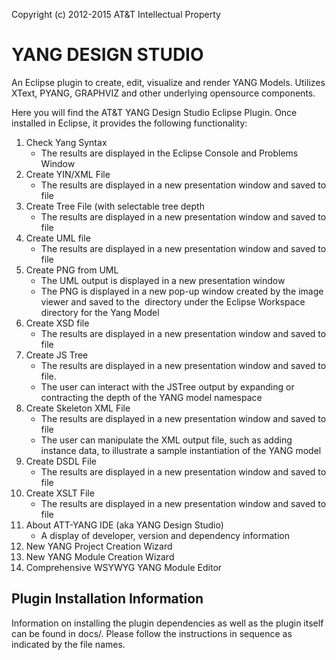Copyright (c) 2012-2015 AT&T Intellectual Property

YANG DESIGN STUDIO
==================

An Eclipse plugin to create, edit, visualize and render YANG Models. Utilizes XText, PYANG, GRAPHVIZ and other underlying opensource components.

Here you will find the AT&T YANG Design Studio Eclipse Plugin.  Once installed in Eclipse, it provides the following functionality:

1.	Check Yang Syntax
	* The results are displayed in the Eclipse Console and Problems Window
2.	Create YIN/XML File
	* The results are displayed in a new presentation window and saved to file
3.	Create Tree File (with selectable tree depth
	* The results are displayed in a new presentation window and saved to file
4.	Create UML file
	* The results are displayed in a new presentation window and saved to file
5.	Create PNG from UML
	* The UML output is displayed in a new presentation window
	* The PNG is displayed in a new pop-up window created by the image viewer and saved to the <img> directory under the Eclipse Workspace directory for the Yang Model
6.	Create XSD file
	* The results are displayed in a new presentation window and saved to file
7.	Create JS Tree
	* The results are displayed in a new presentation window and saved to file.
	* The user can interact with the JSTree output by expanding or contracting the depth of the YANG model namespace
8.	Create Skeleton XML File
	* The results are displayed in a new presentation window and saved to file
	* The user can manipulate the XML output file, such as adding instance data, to illustrate a sample instantiation of the YANG model
9.	Create DSDL File
	* The results are displayed in a new presentation window and saved to file
10.	Create XSLT File
	* The results are displayed in a new presentation window and saved to file
11.	About ATT-YANG IDE (aka YANG Design Studio)
	* A display of developer, version and dependency information
12. New YANG Project Creation Wizard
13. New YANG Module Creation Wizard
14. Comprehensive WSYWYG YANG Module Editor

**Plugin Installation Information**
-----------------------------------

Information on installing the plugin dependencies as well as the plugin itself can be found in docs/.  Please follow the instructions in sequence as indicated by the file names.